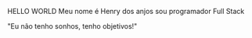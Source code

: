 HELLO WORLD
Meu nome é Henry dos anjos sou programador Full Stack 

"Eu não tenho sonhos, tenho objetivos!"
